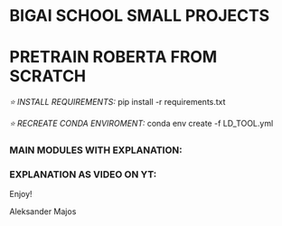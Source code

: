 # BIGAI SCHOOL SMALL PROJECTS
# PRETRAIN ROBERTA FROM SCRATCH

*⭐️ INSTALL REQUIREMENTS:*
pip install -r requirements.txt

*⭐️ RECREATE CONDA ENVIROMENT:*
conda env create -f LD_TOOL.yml

### MAIN MODULES WITH EXPLANATION:

### EXPLANATION AS VIDEO ON YT:


Enjoy!

Aleksander Majos
